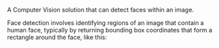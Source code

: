 A Computer Vision solution that can detect faces within an image.

Face detection involves identifying regions of an image that contain a human face, typically by returning bounding box coordinates that form a rectangle around the face, like this: